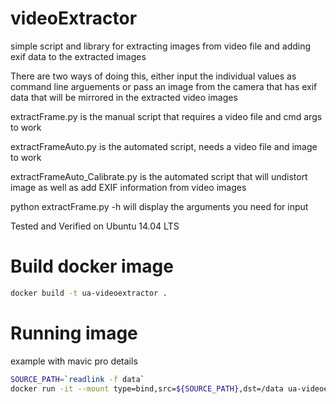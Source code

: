 videoExtractor
==============

simple script and library for extracting images from video file and adding exif data to the extracted images

There are two ways of doing this, either input the individual values as command line arguements or pass an image from the camera that has exif data that will be mirrored in the extracted video images

extractFrame.py is the manual script that requires a video file and cmd args to work

extractFrameAuto.py is the automated script, needs a video file and image to work

extractFrameAuto_Calibrate.py is the automated script that will undistort image as well
as add EXIF information from video images

python extractFrame.py -h will display the arguments you need for input

Tested and Verified on Ubuntu 14.04 LTS


# Build docker image

```bash
docker build -t ua-videoextractor .

```

# Running image

example with mavic pro details
```bash
SOURCE_PATH=`readlink -f data`
docker run -it --mount type=bind,src=${SOURCE_PATH},dst=/data ua-videoextractor -a 227/100 -focal 4.73 -fnumber 2.2 -cb DJI -cm FC220 -file /data/DJI_0817.MP4

```